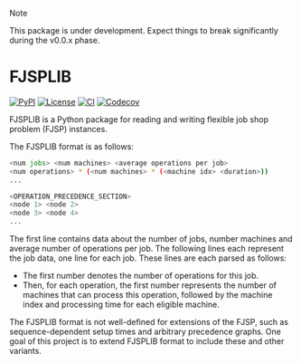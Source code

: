 > [!NOTE]
> This package is under development. Expect things to break significantly during the v0.0.x phase.


# FJSPLIB
[![PyPI](https://img.shields.io/pypi/v/FJSPLIB?style=flat-square)](https://pypi.org/project/fjsplib/)
[![License](https://img.shields.io/github/license/leonlan/FJSPLIB?style=flat-square&color=blue)](https://github.com/leonlan/FJSPLIB/)
[![CI](https://img.shields.io/github/actions/workflow/status/leonlan/FJSPLIB/.github%2Fworkflows%2FCI.yml?style=flat-square)](https://github.com/leonlan/FJSPLIB/)
[![Codecov](https://img.shields.io/codecov/c/github/leonlan/FJSPLIB?style=flat-square)](https://app.codecov.io/gh/leonlan/FJSPLIB/)

FJSPLIB is a Python package for reading and writing flexible job shop problem (FJSP) instances.

The FJSPLIB format is as follows:

``` sh
<num jobs> <num machines> <average operations per job>
<num operations> * (<num machines> * (<machine idx> <duration>))
...

<OPERATION_PRECEDENCE_SECTION>
<node 1> <node 2>
<node 3> <node 4>
...
```

The first line contains data about the number of jobs, number machines and average number of operations per job.
The following lines each represent the job data, one line for each job.
These lines are each parsed as follows:
- The first number denotes the number of operations for this job.
- Then, for each operation, the first number represents the number of machines that can process this operation, followed by the machine index and processing time for each eligible machine.

The FJSPLIB format is not well-defined for extensions of the FJSP, such as sequence-dependent setup times and arbitrary precedence graphs. One goal of this project is to extend FJSPLIB format to include these and other variants.
